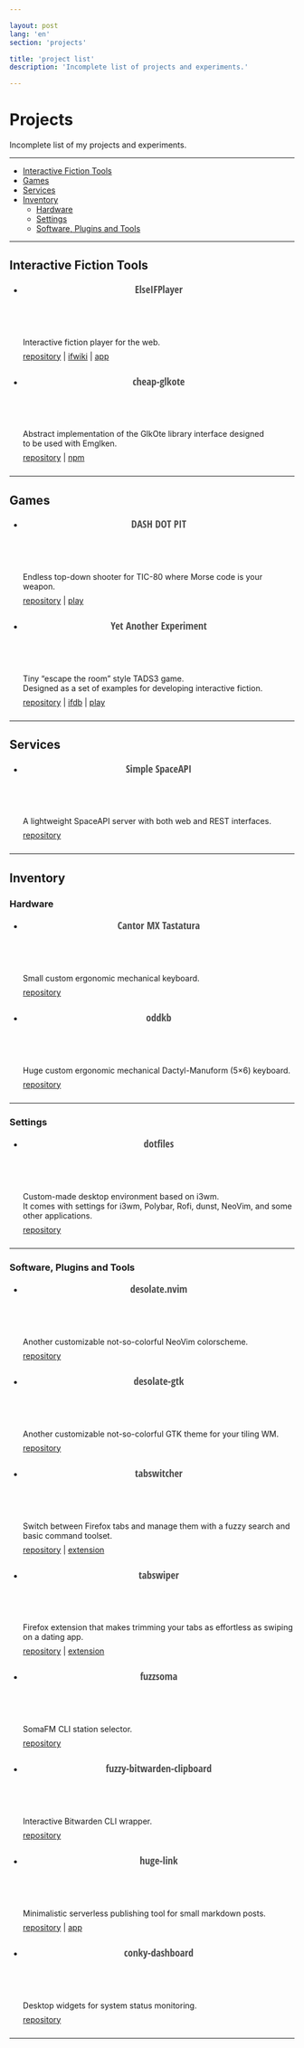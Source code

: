 ```yaml
---

layout: post
lang: 'en'
section: 'projects'

title: 'project list'
description: 'Incomplete list of projects and experiments.'

---
```

<style>
  .project:last-child {
    margin-bottom: 1.5rem;
  }

  .project > header {
    font-family: 'Open Sans Condensed', sans-serif;
    font-size: 1.3em;
    color: hsl(0, 0%, 0%, 0.7);
  }
  .project > p {
    margin-bottom: 0.5rem;
  }
</style>

# Projects

Incomplete list of&nbsp;my&nbsp;projects and experiments.

---

- [Interactive Fiction Tools](#interactive-fiction-tools)
- [Games](#games)
- [Services](#services)
- [Inventory](#inventory)
  - [Hardware](#hardware)
  - [Settings](#settings)
  - [Software, Plugins and Tools](#software-plugins-and-tools)

---

## Interactive Fiction Tools

  - <article class='project'>
      <header>
        <strong>
          ElseIFPlayer
        </strong>
      </header>
      <p>
        Interactive fiction player for the web.
      </p>
      <a href='https://github.com/He4eT/elseifplayer' target='_blank'>repository</a>
      | <a href='https://www.ifwiki.org/ElseIFPlayer' target='_blank'>ifwiki</a>
      | <a href='https://he4et.github.io/elseifplayer/' target='_blank'>app</a>
    </article>

  - <article class='project'>
      <header>
        <strong>
          cheap-glkote
        </strong>
      </header>
      <p>
        Abstract implementation of&nbsp;the GlkOte library interface
        designed to&nbsp;be&nbsp;used with Emglken.
      </p>
      <a href='https://github.com/He4eT/cheap-glkote' target='_blank'>repository</a>
      | <a href='https://www.npmjs.com/package/cheap-glkote' target='_blank'>npm</a>
    </article>

---

## Games

  - <article class='project'>
      <header>
        <strong>
          DASH DOT PIT
        </strong>
      </header>
      <p>
        Endless top-down shooter for TIC-80 where Morse code is your weapon.
      </p>
      <a href='https://github.com/He4eT/DotDashPit' target='_blank'>repository</a>
      | <a href='https://tic80.com/play?cart=4301' target='_blank'>play</a>
    </article>

  - <article class='project'>
      <header>
        <strong>
          Yet Another Experiment
        </strong>
      </header>
      <p>
        Tiny “escape the room” style TADS3&nbsp;game.
        <br>Designed as&nbsp;a&nbsp;set of&nbsp;examples
        for developing interactive fiction.
      </p>
      <a href='https://github.com/He4eT/yet-another-experiment' target='_blank'>repository</a>
      | <a href='https://ifdb.org/viewgame?id=rsssdo3anjpwnt6e' target='_blank'>ifdb</a>
      | <a href='https://he4et.github.io/elseifplayer/#/focus/https%3A%2F%2Fifarchive.org%2Fif-archive%2Fgames%2Ftads%2Fyet_another_experiment.t3/serika_dark/' target='_blank'>play</a>
    </article>

---

## Services

  - <article class='project'>
      <header>
        <strong>
          Simple SpaceAPI
        </strong>
      </header>
      <p>
        A lightweight SpaceAPI server with both web and REST interfaces.
      </p>
      <a href='https://github.com/He4eT/simple-spaceapi' target='_blank'>repository</a>
    </article>

---

## Inventory

### Hardware

  - <article class='project'>
      <header>
        <strong>
          Cantor MX Tastatura
        </strong>
      </header>
      <p>
        Small custom ergonomic mechanical keyboard.
      </p>
      <a href='https://github.com/He4eT/cantor-mx-tastatura' target='_blank'>repository</a>
    </article>

  - <article class='project'>
      <header>
        <strong>
          oddkb
        </strong>
      </header>
      <p>
        Huge custom ergonomic mechanical Dactyl-Manuform (5&times;6) keyboard.
      </p>
      <a href='https://github.com/He4eT/oddkb' target='_blank'>repository</a>
    </article>

---

### Settings

  - <article class='project'>
      <header>
        <strong>
          dotfiles
        </strong>
      </header>
      <p>
        Custom-made desktop environment based on&nbsp;i3wm.
        <br>It&nbsp;comes with settings for
        i3wm, Polybar, Rofi, dunst, NeoVim, and some other applications.
      </p>
      <a href='https://github.com/He4eT/dotfiles' target='_blank'>repository</a>
    </article>

---

### Software, Plugins and Tools

  - <article class='project'>
      <header>
        <strong>
          desolate.nvim
        </strong>
      </header>
      <p>
        Another customizable not-so-colorful NeoVim colorscheme.
      </p>
      <a href='https://github.com/He4eT/desolate.nvim' target='_blank'>repository</a>
    </article>

  - <article class='project'>
      <header>
        <strong>
          desolate-gtk
        </strong>
      </header>
      <p>
        Another customizable not-so-colorful GTK theme for your tiling WM.
      </p>
      <a href='https://github.com/He4eT/Desolate-GTK' target='_blank'>repository</a>
    </article>

  - <article class='project'>
      <header>
        <strong>
          tabswitcher
        </strong>
      </header>
      <p>
        Switch between Firefox tabs and manage them with a&nbsp;fuzzy search
        and basic command toolset.
      </p>
      <a href='https://github.com/He4eT/tabswitcher' target='_blank'>repository</a>
      | <a href='https://addons.mozilla.org/en-GB/firefox/addon/tabswitcher/' target='_blank'>extension</a>
    </article>

  - <article class='project'>
      <header>
        <strong>
          tabswiper
        </strong>
      </header>
      <p>
        Firefox extension that makes trimming your tabs as&nbsp;effortless
        as&nbsp;swiping on&nbsp;a&nbsp;dating app.
      </p>
      <a href='https://github.com/He4eT/tabswiper' target='_blank'>repository</a>
      | <a href='https://addons.mozilla.org/en-GB/firefox/addon/tabswiper/' target='_blank'>extension</a>
    </article>

  - <article class='project'>
      <header>
        <strong>
          fuzzsoma
        </strong>
      </header>
      <p>
        SomaFM CLI station selector.
      </p>
      <a href='https://github.com/He4eT/fuzzsoma' target='_blank'>repository</a>
    </article>

  - <article class='project'>
      <header>
        <strong>
          fuzzy-bitwarden-clipboard
        </strong>
      </header>
      <p>
        Interactive Bitwarden CLI wrapper.
      </p>
      <a href='https://github.com/He4eT/fuzzy-bitwarden-clipboard' target='_blank'>repository</a>
    </article>

  - <article class='project'>
      <header>
        <strong>
          huge-link
        </strong>
      </header>
      <p>
        Minimalistic serverless publishing tool for small markdown posts.
      </p>
      <a href='https://github.com/He4eT/huge-link' target='_blank'>repository</a>
      | <a href='https://he4et.github.io/huge-link/' target='_blank'>app</a>
    </article>

  - <article class='project'>
      <header>
        <strong>
          conky-dashboard
        </strong>
      </header>
      <p>
        Desktop widgets for system status monitoring.
      </p>
      <a href='https://github.com/He4eT/conky-dashboard' target='_blank'>repository</a>
    </article>

---
